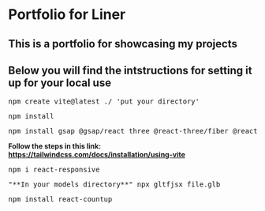# Portfolio for Liner

## This is a portfolio for showcasing my projects

## Below you will find the intstructions for setting it up for your local use

<pre>
npm create vite@latest ./ 'put your directory'
</pre>

<pre>
npm install
</pre>

<pre>
npm install gsap @gsap/react three @react-three/fiber @react-three/drei @react-three/postprocessing
</pre>

**Follow the steps in this link: https://tailwindcss.com/docs/installation/using-vite**

<pre>
npm i react-responsive
</pre>


<pre>
"**In your models directory**" npx gltfjsx file.glb
</pre>

<pre>
npm install react-countup
</pre>